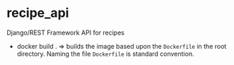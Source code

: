 # recipe_api
Django/REST Framework API for recipes

* docker build . => builds the image based upon the `Dockerfile` in the root directory. Naming the file `Dockerfile` is standard convention.
